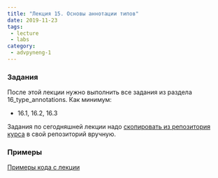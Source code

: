 ```yaml
---
title: "Лекция 15. Основы аннотации типов"
date: 2019-11-23
tags:
 - lecture
 - labs
category:
 - advpyneng-1
---
```


### Задания

После этой лекции нужно выполнить все задания из раздела 16_type_annotations.
Как минимум:

* 16.1, 16.2, 16.3

Задания по сегодняшней лекции надо [скопировать из репозитория курса](https://github.com/pyneng/advpyneng-online-oct-nov-2019/tree/master/exercises/16_type_annotations) в свой репозиторий вручную.



### Примеры

[Примеры кода с лекции](https://github.com/pyneng/advpyneng-online-oct-nov-2019/tree/master/examples/16_type_annotations)

